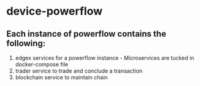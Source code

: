 # device-powerflow

## Each instance of powerflow contains the following:
1. edgex services for a powerflow instance - Microservices are tucked in docker-compose file
2. trader service to trade and conclude a transaction
3. blockchain service to maintain chain
